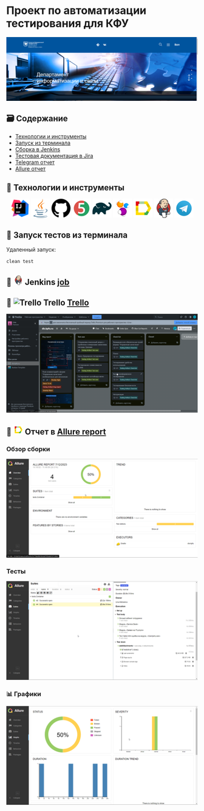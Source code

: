 # Проект по автоматизации тестирования для КФУ 
<p align="left">
<a href="https://dis.kpfu.ru/"><img src="https://github.com/LinaAlekseeva/dis-kpfu/blob/main/src/test/resources/kpfu.png" /></a>
</p>

## :card_file_box: Содержание
- [Технологии и инструменты](#bookmark-технологии-и-инструменты)
- [Запуск из терминала](#bookmark-запуск-тестов-из-терминала)
- [Сборка в Jenkins](#bookmark--jenkins--job-)
- [Тестовая документация в Jira](#bookmark--тестовая-документация-в-jira)
- [Telegram отчет](#bookmark--отчет-в-telegram)
- [Allure отчет](#bookmark--отчет-в-allure-report)


## :bookmark: Технологии и инструменты
<p align="center">
<img src="https://github.com/LinaAlekseeva/rest-api-reqres/blob/main/src/test/resources/logo/IDEA.svg" width="50" height="50"  alt="IDEA"/></a>
<img src="https://github.com/LinaAlekseeva/rest-api-reqres/blob/main/src/test/resources/logo/Java.svg" width="50" height="50"  alt="Java"/></a>
<img src="https://github.com/LinaAlekseeva/rest-api-reqres/blob/main/src/test/resources/logo/Github.svg" width="50" height="50"  alt="Github"/></a>
<img src="https://github.com/LinaAlekseeva/rest-api-reqres/blob/main/src/test/resources/logo/JUnit5.svg" width="50" height="50"  alt="JUnit5"/></a>
<img src="https://github.com/LinaAlekseeva/rest-api-reqres/blob/main/src/test/resources/logo/Gradle.svg" width="50" height="50"  alt="Gradle"/></a>
<img src="https://github.com/LinaAlekseeva/rest-api-reqres/blob/main/src/test/resources/logo/Selenide.svg" width="50" height="50"  alt="Selenide"/></a>
<img src="https://github.com/LinaAlekseeva/rest-api-reqres/blob/main/src/test/resources/logo/Allure.svg" width="50" height="50"  alt="Allure"/></a>
<img src="https://github.com/LinaAlekseeva/rest-api-reqres/blob/main/src/test/resources/logo/Jenkins.svg" width="50" height="50"  alt="Jenkins"/></a>
<a><img src="https://github.com/LinaAlekseeva/rest-api-reqres/blob/main/src/test/resources/logo/Telegram.svg" width="50" height="50"  alt="Telegram"/></a>

</p>

## :bookmark: Запуск тестов из терминала
Удаленный запуск:
```
clean test
```
## :bookmark: <img src="https://github.com/LinaAlekseeva/rest-api-reqres/blob/main/src/test/resources/logo/Jenkins.svg" width="25" height="25"  alt="Jenkins"/></a> Jenkins <a target="_blank" href="https://jenkins.autotests.cloud/job/dis-kpfu/"> job </a> 

## :bookmark: <img src="https://e7.pngegg.com/pngimages/232/650/png-clipart-blue-collage-frame-trello-logo-icons-logos-emojis-tech-companies.png" width="25" height="25"  alt="Trello"/></a> Trello <a target="_blank" href="https://trello.com/invite/b/Q36PZxWA/ATTI5e9a4017c806aa7dc79cdb1f55ae1beeB1DDA21E/diskpfuru">  Trello </a>
<p align="center">
<img src="https://github.com/LinaAlekseeva/dis-kpfu/blob/main/src/test/resources/Trello.png"/></a>
</p>


## :bookmark: <img src="https://github.com/LinaAlekseeva/rest-api-reqres/blob/main/src/test/resources/logo/Allure.svg" width="25" height="25"  alt="Allure"/></a> Отчет в <a target="_blank" href="https://jenkins.autotests.cloud/job/dis-kpfu/allure/">Allure report</a>


### Обзор сборки
<p align="center">
<img title="Allure Overview Dashboard" src="https://github.com/LinaAlekseeva/dis-kpfu/blob/main/src/test/resources/overview.png">
</p>

### Тесты
<p align="center">
<img title="Allure Suites" src="https://github.com/LinaAlekseeva/dis-kpfu/blob/main/src/test/resources/tests.png">
</p>

### :bar_chart: Графики
<p align="center">
<img title="Allure Graphs" src="https://github.com/LinaAlekseeva/dis-kpfu/blob/main/src/test/resources/graphs.png">
</p>

